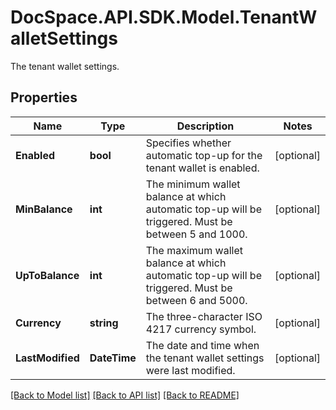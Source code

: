 # DocSpace.API.SDK.Model.TenantWalletSettings
The tenant wallet settings.

## Properties

Name | Type | Description | Notes
------------ | ------------- | ------------- | -------------
**Enabled** | **bool** | Specifies whether automatic top-up for the tenant wallet is enabled. | [optional] 
**MinBalance** | **int** | The minimum wallet balance at which automatic top-up will be triggered. Must be between 5 and 1000. | [optional] 
**UpToBalance** | **int** | The maximum wallet balance at which automatic top-up will be triggered. Must be between 6 and 5000. | [optional] 
**Currency** | **string** | The three-character ISO 4217 currency symbol. | [optional] 
**LastModified** | **DateTime** | The date and time when the tenant wallet settings were last modified. | [optional] 

[[Back to Model list]](../README.md#documentation-for-models) [[Back to API list]](../README.md#documentation-for-api-endpoints) [[Back to README]](../README.md)

